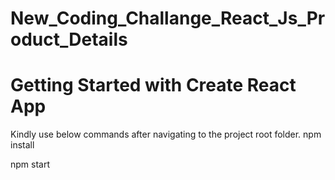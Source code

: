 # New_Coding_Challange_React_Js_Product_Details
# Getting Started with Create React App
Kindly use below commands after navigating to the project root folder.
npm install 

npm start
